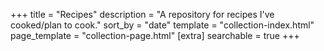 +++
title = "Recipes"
description = "A repository for recipes I've cooked/plan to cook."
sort_by = "date"
template = "collection-index.html"
page_template = "collection-page.html"
[extra]
searchable = true
+++
